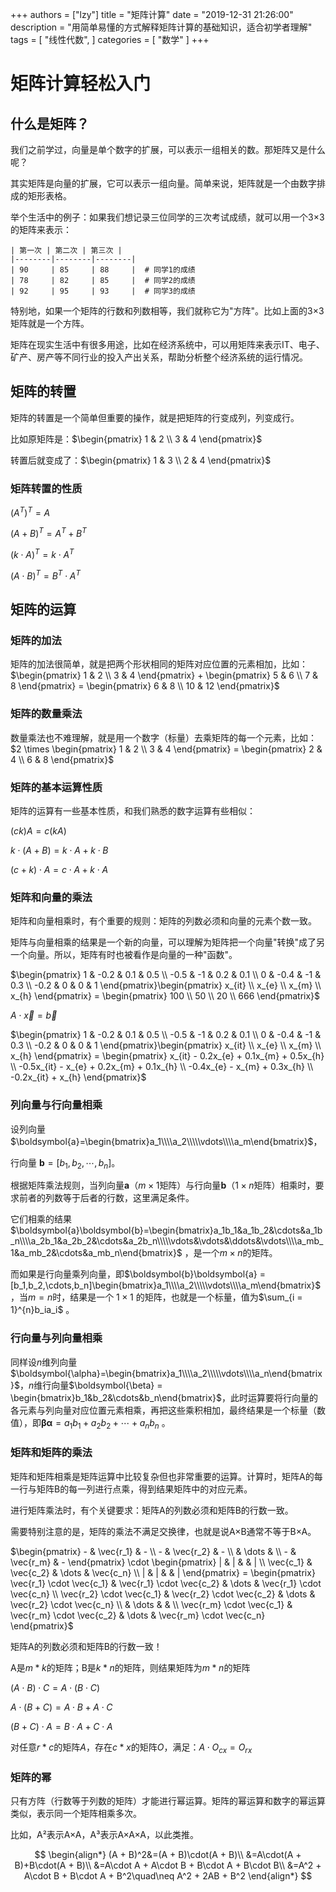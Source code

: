 
+++
authors = ["lzy"]
title = "矩阵计算"
date = "2019-12-31 21:26:00"
description = "用简单易懂的方式解释矩阵计算的基础知识，适合初学者理解"
tags = [
"线性代数",
]
categories = [
"数学"
]
+++

# 矩阵计算轻松入门

## 什么是矩阵？

我们之前学过，向量是单个数字的扩展，可以表示一组相关的数。那矩阵又是什么呢？

其实矩阵是向量的扩展，它可以表示一组向量。简单来说，矩阵就是一个由数字排成的矩形表格。

举个生活中的例子：如果我们想记录三位同学的三次考试成绩，就可以用一个3×3的矩阵来表示：

```
| 第一次 | 第二次 | 第三次 |
|--------|--------|--------|
| 90     | 85     | 88     |  # 同学1的成绩
| 78     | 82     | 85     |  # 同学2的成绩
| 92     | 95     | 93     |  # 同学3的成绩
```

特别地，如果一个矩阵的行数和列数相等，我们就称它为"方阵"。比如上面的3×3矩阵就是一个方阵。

矩阵在现实生活中有很多用途，比如在经济系统中，可以用矩阵来表示IT、电子、矿产、房产等不同行业的投入产出关系，帮助分析整个经济系统的运行情况。

## 矩阵的转置

矩阵的转置是一个简单但重要的操作，就是把矩阵的行变成列，列变成行。

比如原矩阵是：$\begin{pmatrix} 1 & 2 \\ 3 & 4 \end{pmatrix}$

转置后就变成了：$\begin{pmatrix} 	1 & 3 \\ 	2 & 4 \end{pmatrix}$  

### 矩阵转置的性质

$(A^T)^T = A$

$(A + B)^T = A^T + B^T$

$(k \cdot A)^T = k \cdot A^T$

$(A \cdot B)^T = B^T \cdot A^T$

## 矩阵的运算

### 矩阵的加法

矩阵的加法很简单，就是把两个形状相同的矩阵对应位置的元素相加，比如：$\begin{pmatrix} 1 & 2 \\ 3 & 4 \end{pmatrix} + \begin{pmatrix} 5 & 6 \\ 7 & 8 \end{pmatrix} = \begin{pmatrix} 6 & 8 \\ 10 & 12 \end{pmatrix}$

### 矩阵的数量乘法

数量乘法也不难理解，就是用一个数字（标量）去乘矩阵的每一个元素，比如：$2 \times \begin{pmatrix} 1 & 2 \\ 3 & 4 \end{pmatrix} = \begin{pmatrix} 2 & 4 \\ 6 & 8 \end{pmatrix}$

### 矩阵的基本运算性质

矩阵的运算有一些基本性质，和我们熟悉的数字运算有些相似：

$(ck)A = c(kA)$

$k \cdot (A + B) = k \cdot A + k \cdot B$

$(c + k) \cdot A = c \cdot A + k \cdot A$

### 矩阵和向量的乘法

矩阵和向量相乘时，有个重要的规则：矩阵的列数必须和向量的元素个数一致。

矩阵与向量相乘的结果是一个新的向量，可以理解为矩阵把一个向量"转换"成了另一个向量。所以，矩阵有时也被看作是向量的一种"函数"。

$\begin{pmatrix} 1 & -0.2 & 0.1 & 0.5 \\ -0.5 & -1 & 0.2 & 0.1 \\ 0 & -0.4 & -1 & 0.3 \\ -0.2 & 0 & 0 & 1 \end{pmatrix}\begin{pmatrix} x_{it} \\ x_{e} \\ x_{m} \\ x_{h} \end{pmatrix} = \begin{pmatrix} 100 \\ 50 \\ 20 \\ 666 \end{pmatrix}$

$A \cdot \vec{x} = \vec{b}$

$\begin{pmatrix} 1 & -0.2 & 0.1 & 0.5 \\ -0.5 & -1 & 0.2 & 0.1 \\ 0 & -0.4 & -1 & 0.3 \\ -0.2 & 0 & 0 & 1 \end{pmatrix}\begin{pmatrix} x_{it} \\ x_{e} \\ x_{m} \\ x_{h} \end{pmatrix} = \begin{pmatrix} x_{it} - 0.2x_{e} + 0.1x_{m} + 0.5x_{h} \\ -0.5x_{it} - x_{e} + 0.2x_{m} + 0.1x_{h} \\ -0.4x_{e} - x_{m} + 0.3x_{h} \\ -0.2x_{it} + x_{h} \end{pmatrix}$

### 列向量与行向量相乘

设列向量 $\boldsymbol{a}=\begin{bmatrix}a_1\\\\a_2\\\\\vdots\\\\a_m\end{bmatrix}$，

行向量 $\boldsymbol{b} = [b_1,b_2,\cdots,b_n]$。

根据矩阵乘法规则，当列向量$\boldsymbol{a}$（$m\times1$矩阵）与行向量$\boldsymbol{b}$（$1\times n$矩阵）相乘时，要求前者的列数等于后者的行数，这里满足条件。

它们相乘的结果$\boldsymbol{a}\boldsymbol{b}=\begin{bmatrix}a_1b_1&a_1b_2&\cdots&a_1b_n\\\\a_2b_1&a_2b_2&\cdots&a_2b_n\\\\\vdots&\vdots&\ddots&\vdots\\\\a_mb_1&a_mb_2&\cdots&a_mb_n\end{bmatrix}$ ，是一个$m\times n$的矩阵。

而如果是行向量乘列向量，即$\boldsymbol{b}\boldsymbol{a} = [b_1,b_2,\cdots,b_n]\begin{bmatrix}a_1\\\\a_2\\\\\vdots\\\\a_m\end{bmatrix}$ ，当$m = n$时，结果是一个 $1\times1$ 的矩阵，也就是一个标量，值为$\sum_{i = 1}^{n}b_ia_i$ 。

### 行向量与列向量相乘

同样设$n$维列向量$\boldsymbol{\alpha}=\begin{bmatrix}a_1\\\\a_2\\\\\vdots\\\\a_n\end{bmatrix}$，$n$维行向量$\boldsymbol{\beta} = \begin{bmatrix}b_1&b_2&\cdots&b_n\end{bmatrix}$，此时运算要将行向量的各元素与列向量对应位置元素相乘，再把这些乘积相加，最终结果是一个标量（数值），即$\boldsymbol{\beta}\boldsymbol{\alpha} =a_1b_1 + a_2b_2 + \cdots + a_nb_n$ 。

### 矩阵和矩阵的乘法

矩阵和矩阵相乘是矩阵运算中比较复杂但也非常重要的运算。计算时，矩阵A的每一行与矩阵B的每一列进行点乘，得到结果矩阵中的对应元素。

进行矩阵乘法时，有个关键要求：矩阵A的列数必须和矩阵B的行数一致。

需要特别注意的是，矩阵的乘法不满足交换律，也就是说A×B通常不等于B×A。

$\begin{pmatrix} - & \vec{r_1} & - \\ - & \vec{r_2} & - \\ & \dots & \\ - & \vec{r_m} & - \end{pmatrix} \cdot \begin{pmatrix} | & | & & | \\ \vec{c_1} & \vec{c_2} & \dots & \vec{c_n} \\ | & | & & | \end{pmatrix} = \begin{pmatrix} \vec{r_1} \cdot \vec{c_1} & \vec{r_1} \cdot \vec{c_2} & \dots & \vec{r_1} \cdot \vec{c_n} \\ \vec{r_2} \cdot \vec{c_1} & \vec{r_2} \cdot \vec{c_2} & \dots & \vec{r_2} \cdot \vec{c_n} \\ & \dots & & \\ \vec{r_m} \cdot \vec{c_1} & \vec{r_m} \cdot \vec{c_2} & \dots & \vec{r_m} \cdot \vec{c_n} \end{pmatrix}$

矩阵A的列数必须和矩阵B的行数一致！

A是$m*k$的矩阵；B是$k*n$的矩阵，则结果矩阵为$m*n$的矩阵

$(A \cdot B) \cdot C = A \cdot (B \cdot C)$

$A \cdot (B + C) = A \cdot B + A \cdot C$

$(B + C) \cdot A = B \cdot A + C \cdot A$

对任意$r*c$的矩阵$A$，存在$c*x$的矩阵$O$，满足：$A \cdot O_{cx} = O_{rx}$

### 矩阵的幂

只有方阵（行数等于列数的矩阵）才能进行幂运算。矩阵的幂运算和数字的幂运算类似，表示同一个矩阵相乘多次。

比如，A²表示A×A，A³表示A×A×A，以此类推。

$$
\begin{align*}
(A + B)^2&=(A + B)\cdot(A + B)\\
&=A\cdot(A + B)+B\cdot(A + B)\\
&=A\cdot A + A\cdot B + B\cdot A + B\cdot B\\
&=A^2 + A\cdot B + B\cdot A + B^2\quad\neq A^2 + 2AB + B^2
\end{align*}
$$

‍
